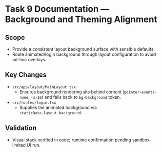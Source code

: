 # Task 9 Documentation — Background and Theming Alignment

## Scope
- Provide a consistent layout background surface with sensible defaults.
- Route animated/login background through layout configuration to avoid ad-hoc overlays.

## Key Changes
- `src/app/layout/MainLayout.tsx`
  - Ensures background rendering sits behind content (`pointer-events-none`, `-z-10`) and falls back to `bg-background` token.
- `src/routes/login.tsx`
  - Supplies the animated background via `staticData.layout.background`.

## Validation
- Visual stack verified in code; runtime confirmation pending sandbox-limited UI run.
